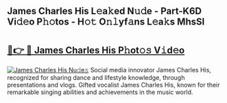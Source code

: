 ## James Charles His L𝚎a𝚔ed N𝚞𝚍e - Part-K6D Vi𝚍𝚎o P𝚑𝚘tos - H𝚘𝚝 O𝚗𝚕yf𝚊ns L𝚎a𝚔s MhsSl

# <h2><a href="http://kfcfce.oniu.top/?m=James+Charles+His">🔗👉 🔴 James Charles His P𝚑ot𝚘𝚜 V𝚒d𝚎o</a></h2>

[![James Charles His Nu𝚍e𝚜](https://i.imgur.com/0qMVB7G.gif)](http://kfcfce.oniu.top/?m=James+Charles+His)
Social media innovator James Charles His, recognized for sharing dance and lifestyle knowledge, through presentations and vlogs. Gifted vocalist James Charles His, known for their remarkable singing abilities and achievements in the music world.  
